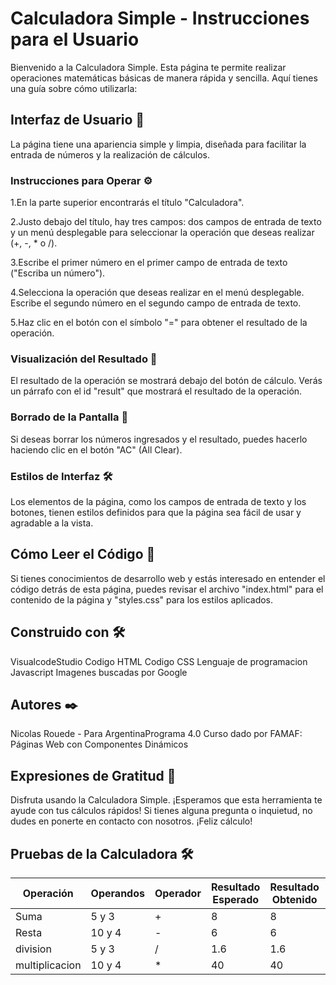# Calculadora Simple - Instrucciones para el Usuario

Bienvenido a la Calculadora Simple. Esta página te permite realizar operaciones matemáticas básicas de manera rápida y sencilla. Aquí tienes una guía sobre cómo utilizarla:

## Interfaz de Usuario 🚀

La página tiene una apariencia simple y limpia, diseñada para facilitar la entrada de números y la realización de cálculos.

### Instrucciones para Operar ⚙️

1.En la parte superior encontrarás el título "Calculadora".

2.Justo debajo del título, hay tres campos: dos campos de entrada de texto y un menú desplegable para seleccionar la operación que deseas realizar (+, -, * o /).

3.Escribe el primer número en el primer campo de entrada de texto ("Escriba un número").

4.Selecciona la operación que deseas realizar en el menú desplegable.
Escribe el segundo número en el segundo campo de entrada de texto.

5.Haz clic en el botón con el símbolo "=" para obtener el resultado de la operación.

### Visualización del Resultado 🔧

El resultado de la operación se mostrará debajo del botón de cálculo. Verás un párrafo con el id "result" que mostrará el resultado de la operación.


### Borrado de la Pantalla 🔩

Si deseas borrar los números ingresados y el resultado, puedes hacerlo haciendo clic en el botón "AC" (All Clear).

### Estilos de Interfaz 🛠️

Los elementos de la página, como los campos de entrada de texto y los botones, tienen estilos definidos para que la página sea fácil de usar y agradable a la vista.

## Cómo Leer el Código 📖

Si tienes conocimientos de desarrollo web y estás interesado en entender el código detrás de esta página, puedes revisar el archivo "index.html" para el contenido de la página y "styles.css" para los estilos aplicados.

## Construido con 🛠️

VisualcodeStudio
Codigo HTML
Codigo CSS
Lenguaje de programacion Javascript
Imagenes buscadas por Google

## Autores ✒️

Nicolas Rouede - Para ArgentinaPrograma 4.0
Curso dado por FAMAF: Páginas Web con Componentes Dinámicos

## Expresiones de Gratitud 🎁

Disfruta usando la Calculadora Simple. ¡Esperamos que esta herramienta te ayude con tus cálculos rápidos! Si tienes alguna pregunta o inquietud, no dudes en ponerte en contacto con nosotros. ¡Feliz cálculo!

## Pruebas de la Calculadora 🛠

| Operación | Operandos | Operador | Resultado Esperado | Resultado Obtenido | Éxito |
|-----------|-----------|----------|--------------------|--------------------|-------|
| Suma      | 5 y 3     | +        | 8                  | 8                | Sí    |
| Resta     | 10 y 4    | -        | 6                  | 6              | Sí  |
| division      | 5 y 3     | /       | 1.6                 | 1.6            | Sí    |
| multiplicacion     | 10 y 4    | *        | 40               | 40            | Sí    |
